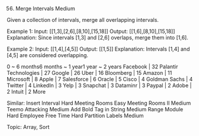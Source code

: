 56. Merge Intervals
Medium

Given a collection of intervals, merge all overlapping intervals.

Example 1:
Input: [[1,3],[2,6],[8,10],[15,18]]
Output: [[1,6],[8,10],[15,18]]
Explanation: Since intervals [1,3] and [2,6] overlaps, merge them into [1,6].

Example 2:
Input: [[1,4],[4,5]]
Output: [[1,5]]
Explanation: Intervals [1,4] and [4,5] are considered overlapping.

0 ~ 6 months6 months ~ 1 year1 year ~ 2 years
Facebook | 32 Palantir Technologies | 27 Google | 26 Uber | 16 Bloomberg | 15 Amazon | 11 Microsoft | 8 Apple | 7 Salesforce | 6 Oracle | 5 Cisco | 4 Goldman Sachs | 4 Twitter | 4 LinkedIn | 3 Yelp | 3 Snapchat | 3 Dataminr | 3 Paypal | 2 Adobe | 2 Intuit | 2 More 

Similar:
Insert Interval Hard
Meeting Rooms Easy
Meeting Rooms II Medium
Teemo Attacking Medium
Add Bold Tag in String Medium
Range Module Hard
Employee Free Time Hard
Partition Labels Medium


Topic: Array, Sort
